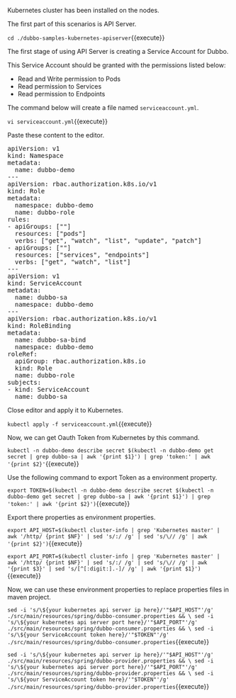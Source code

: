 Kubernetes cluster has been installed on the nodes. 



The first part of this scenarios is API Server.



`cd ./dubbo-samples-kubernetes-apiserver`{{execute}}


The first stage of using API Server is creating a Service Account for Dubbo.



This Service Account should be granted with the permissions listed below:

- Read and Write permission to Pods
- Read permission to Services
- Read permission to Endpoints



The command below will create a file named `serviceaccount.yml`.

`vi serviceaccount.yml`{{execute}}


Paste these content to the editor.


<pre class="file" data-target="clipboard">
apiVersion: v1
kind: Namespace
metadata:
  name: dubbo-demo
---
apiVersion: rbac.authorization.k8s.io/v1
kind: Role
metadata:
  namespace: dubbo-demo
  name: dubbo-role
rules:
- apiGroups: [""]
  resources: ["pods"]
  verbs: ["get", "watch", "list", "update", "patch"]
- apiGroups: [""] 
  resources: ["services", "endpoints"]
  verbs: ["get", "watch", "list"]
---
apiVersion: v1
kind: ServiceAccount
metadata:
  name: dubbo-sa
  namespace: dubbo-demo
---
apiVersion: rbac.authorization.k8s.io/v1
kind: RoleBinding
metadata:
  name: dubbo-sa-bind
  namespace: dubbo-demo
roleRef:
  apiGroup: rbac.authorization.k8s.io
  kind: Role
  name: dubbo-role
subjects:
- kind: ServiceAccount
  name: dubbo-sa
</pre>



Close editor and apply it to Kubernetes.

`kubectl apply -f serviceaccount.yml`{{execute}}



Now, we can get Oauth Token from Kubernetes by this command.

`kubectl -n dubbo-demo describe secret $(kubectl -n dubbo-demo get secret | grep dubbo-sa | awk '{print $1}') | grep 'token:' | awk '{print $2}'`{{execute}}



Use the following command to export Token as a environment property.

`export TOKEN=$(kubectl -n dubbo-demo describe secret $(kubectl -n dubbo-demo get secret | grep dubbo-sa | awk '{print $1}') | grep 'token:' | awk '{print $2}')`{{execute}}



Export there properties as environment properties.

`export API_HOST=$(kubectl cluster-info | grep 'Kubernetes master' | awk '/http/ {print $NF}' | sed 's/:/ /g' | sed 's/\// /g' | awk '{print $2}')`{{execute}}

`export API_PORT=$(kubectl cluster-info | grep 'Kubernetes master' | awk '/http/ {print $NF}' | sed 's/:/ /g' | sed 's/\// /g' | awk '{print $3}' | sed 's/[^[:digit:].-]/ /g' | awk '{print $1}')`{{execute}}



Now, we can use these environment properties to replace properties files in maven project.

`sed -i 's/\${your kubernetes api server ip here}/'"$API_HOST"'/g' ./src/main/resources/spring/dubbo-consumer.properties && \
sed -i 's/\${your kubernetes api server port here}/'"$API_PORT"'/g' ./src/main/resources/spring/dubbo-consumer.properties && \
sed -i 's/\${your ServiceAccount token here}/'"$TOKEN"'/g' ./src/main/resources/spring/dubbo-consumer.properties`{{execute}}



`sed -i 's/\${your kubernetes api server ip here}/'"$API_HOST"'/g' ./src/main/resources/spring/dubbo-provider.properties && \
sed -i 's/\${your kubernetes api server port here}/'"$API_PORT"'/g' ./src/main/resources/spring/dubbo-provider.properties && \
sed -i 's/\${your ServiceAccount token here}/'"$TOKEN"'/g' ./src/main/resources/spring/dubbo-provider.properties`{{execute}}

